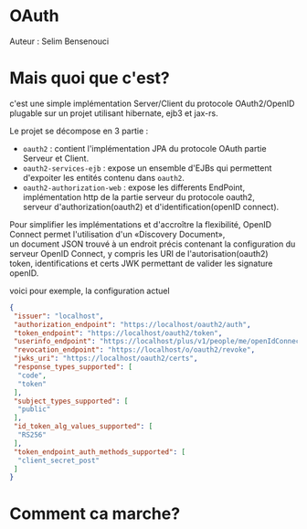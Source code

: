 OAuth
=====

Auteur : Selim Bensenouci

Mais quoi que c'est?
===================

c'est une simple implémentation Server/Client du protocole OAuth2/OpenID plugable sur un projet utilisant hibernate, ejb3 et jax-rs.   

Le projet se décompose en 3 partie :
 
 * `oauth2` : contient l'implémentation JPA du protocole OAuth partie Serveur et Client.
 * `oauth2-services-ejb` : expose un ensemble d'EJBs  qui permettent d'expoiter les entités contenu dans `oauth2`.
 * `oauth2-authorization-web` : expose les differents EndPoint, implémentation http de la partie serveur du protocole oauth2,   
 serveur d'authorization(oauth2) et d'identification(openID connect).   

Pour simplifier les implémentations et d'accroître la flexibilité, OpenID Connect permet l'utilisation d'un «Discovery Document»,   
un document JSON trouvé à un endroit précis contenant la configuration du serveur OpenID Connect, y compris les URI de l'autorisation(oauth2)   
token, identifications et certs JWK permettant de valider les signature openID.   

voici pour exemple, la configuration actuel 

```json
{
 "issuer": "localhost",
 "authorization_endpoint": "https://localhost/oauth2/auth",
 "token_endpoint": "https://localhost/oauth2/token",
 "userinfo_endpoint": "https://localhost/plus/v1/people/me/openIdConnect",
 "revocation_endpoint": "https://localhost/o/oauth2/revoke",
 "jwks_uri": "https://localhost/oauth2/certs",
 "response_types_supported": [
  "code",
  "token"
 ],
 "subject_types_supported": [
  "public"
 ],
 "id_token_alg_values_supported": [
  "RS256"
 ],
 "token_endpoint_auth_methods_supported": [
  "client_secret_post"
 ]
}
```
Comment ca marche?
==================



